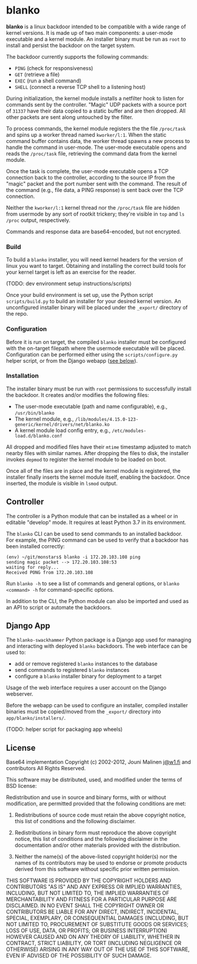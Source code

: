 # blanko

**blanko** is a linux backdoor intended to be compatible with a wide range of kernel versions. It is made up of two main components: a user-mode executable and a kernel module. An installer binary must be run as `root` to install and persist the backdoor on the target system.

The backdoor currently supports the following commands:
 - `PING` (check for responsiveness)
 - `GET` (retrieve a file)
 - `EXEC` (run a shell command)
 - `SHELL` (connect a reverse TCP shell to a listening host)

During initialization, the kernel module installs a netfilter hook to listen for commands sent by the controller. "Magic" UDP packets with a source port of `31337` have their data copied to a static buffer and are then dropped. All other packets are sent along untouched by the filter.

To process commands, the kernel module registers the the file `/proc/task` and spins up a worker thread named `kworker/l:1`. When the static command buffer contains data, the worker thread spawns a new process to handle the command in user-mode. The user-mode executable opens and reads the `/proc/task` file, retrieving the command data from the kernel module.

Once the task is complete, the user-mode executable opens a TCP connection back to the controller, according to the source IP from the "magic" packet and the port number sent with the command. The result of the command (e.g., file data, a PING response) is sent back over the TCP connection.

Neither the `kworker/l:1` kernel thread nor the `/proc/task` file are hidden from usermode by any sort of rootkit trickery; they're visible in `top` and `ls /proc` output, respectively.

Commands and response data are base64-encoded, but not encrypted.

### Build

To build a `blanko` installer, you will need kernel headers for the version of linux you want to target. Obtaining and installing the correct build tools for your kernel target is left as an exercise for the reader.

(TODO: dev environment setup instructions/scripts)

Once your build environment is set up, use the Python script `scripts/build.py` to build an installer for your desired kernel version. An unconfigured installer binary will be placed under the `_export/` directory of the repo.

### Configuration

Before it is run on target, the compiled `blanko` installer must be configured with the on-target filepath where the usermode executable will be placed. Configuration can be performed either using the `scripts/configure.py` helper script, or from the Django webapp ([see below](#django-app)).

### Installation

The installer binary must be run with `root` permissions to successfully install the backdoor. It creates and/or modifies the following files:
 - The user-mode executable (path and name configurable), e.g., `/usr/bin/blanko`
 - The kernel module, e.g., `/lib/modules/4.15.0-123-generic/kernel/drivers/net/blanko.ko`
 - A kernel module load config entry, e.g., `/etc/modules-load.d/blanko.conf`

All dropped and modified files have their `mtime` timestamp adjusted to match nearby files with similar names. After dropping the files to disk, the installer invokes `depmod` to register the kernel module to be loaded on boot.

Once all of the files are in place and the kernel module is registered, the installer finally inserts the kernel module itself, enabling the backdoor. Once inserted, the module is visible in `lsmod` output.


## Controller

The controller is a Python module that can be installed as a wheel or in editable "develop" mode. It requires at least Python 3.7 in its environment.

The `blanko` CLI can be used to send commands to an installed backdoor. For example, the PING command can be used to verify that a backdoor has been installed correctly:
```
(env) ~/git/monstars$ blanko -i 172.20.103.108 ping
sending magic packet --> 172.20.103.108:53
waiting for reply...
Received PONG from 172.20.103.108
```
Run `blanko -h` to see a list of commands and general options, or `blanko <command> -h` for command-specific options.

In addition to the CLI, the Python module can also be imported and used as an API to script or automate the backdoors.


## Django App

The `blanko-swackhammer` Python package is a Django app used for managing and interacting with deployed `blanko` backdoors. The web interface can be used to:
 - add or remove registered `blanko` instances to the database
 - send commands to registered `blanko` instances
 - configure a `blanko` installer binary for deployment to a target
 
Usage of the web interface requires a user account on the Django webserver.

Before the webapp can be used to configure an installer, compiled installer binaries must be copied/moved from the `_export/` directory into `app/blanko/installers/`.

(TODO: helper script for packaging app wheels)


## License

Base64 implementation Copyright (c) 2002-2012, Jouni Malinen <j@w1.fi> and contributors
All Rights Reserved.

This software may be distributed, used, and modified under the terms of BSD license:

Redistribution and use in source and binary forms, with or without modification, are permitted provided that the following conditions are met:

1. Redistributions of source code must retain the above copyright notice, this list of conditions and the following disclaimer.

2. Redistributions in binary form must reproduce the above copyright notice, this list of conditions and the following disclaimer in the documentation and/or other materials provided with the distribution.

3. Neither the name(s) of the above-listed copyright holder(s) nor the names of its contributors may be used to endorse or promote products derived from this software without specific prior written permission.

THIS SOFTWARE IS PROVIDED BY THE COPYRIGHT HOLDERS AND CONTRIBUTORS "AS IS" AND ANY EXPRESS OR IMPLIED WARRANTIES, INCLUDING, BUT NOT LIMITED TO, THE IMPLIED WARRANTIES OF MERCHANTABILITY AND FITNESS FOR A PARTICULAR PURPOSE ARE DISCLAIMED. IN NO EVENT SHALL THE COPYRIGHT OWNER OR CONTRIBUTORS BE LIABLE FOR ANY DIRECT, INDIRECT, INCIDENTAL, SPECIAL, EXEMPLARY, OR CONSEQUENTIAL DAMAGES (INCLUDING, BUT NOT LIMITED TO, PROCUREMENT OF SUBSTITUTE GOODS OR SERVICES; LOSS OF USE, DATA, OR PROFITS; OR BUSINESS INTERRUPTION) HOWEVER CAUSED AND ON ANY THEORY OF LIABILITY, WHETHER IN CONTRACT, STRICT LIABILITY, OR TORT (INCLUDING NEGLIGENCE OR OTHERWISE) ARISING IN ANY WAY OUT OF THE USE OF THIS SOFTWARE, EVEN IF ADVISED OF THE POSSIBILITY OF SUCH DAMAGE.
